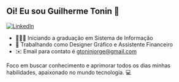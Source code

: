 
## Oi! Eu sou Guilherme Tonin 👋

[![LinkedIn](https://img.shields.io/badge/LinkedIn-0077B5?style=for-the-badge&logo=linkedin&logoColor=white)](https://www.linkedin.com/in/guilhermetonin/)


- 👨🏻‍💻 Iniciando a graduação em Sistema de Informação
- 💼 Trabalhando como Designer Gráfico e Assistente Financeiro
- ✉️ Email para contato é gtoninjorge@gmail.com

Foco em buscar conhecimento e aprimorar todos os dias minhas habilidades, apaixonado no mundo tecnologia. 💻
